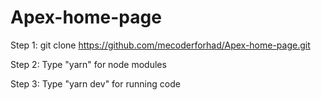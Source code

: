 # Apex-home-page
Step 1:
git clone https://github.com/mecoderforhad/Apex-home-page.git

Step 2: 
Type "yarn" for node modules

Step 3: 
Type "yarn dev" for running code
